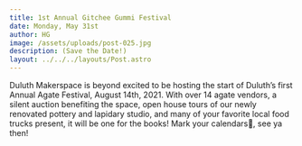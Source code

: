 ```yaml
---
title: 1st Annual Gitchee Gummi Festival
date: Monday, May 31st
author: HG
image: /assets/uploads/post-025.jpg
description: (Save the Date!)
layout: ../../../layouts/Post.astro
---
```


Duluth Makerspace is beyond excited to be hosting the start of Duluth’s first Annual Agate Festival, August 14th, 2021. With over 14 agate vendors, a silent auction benefiting the space, open house tours of our newly renovated pottery and lapidary studio, and many of your favorite local food trucks present, it will be one for the books! Mark your calendars📆, see ya then!

